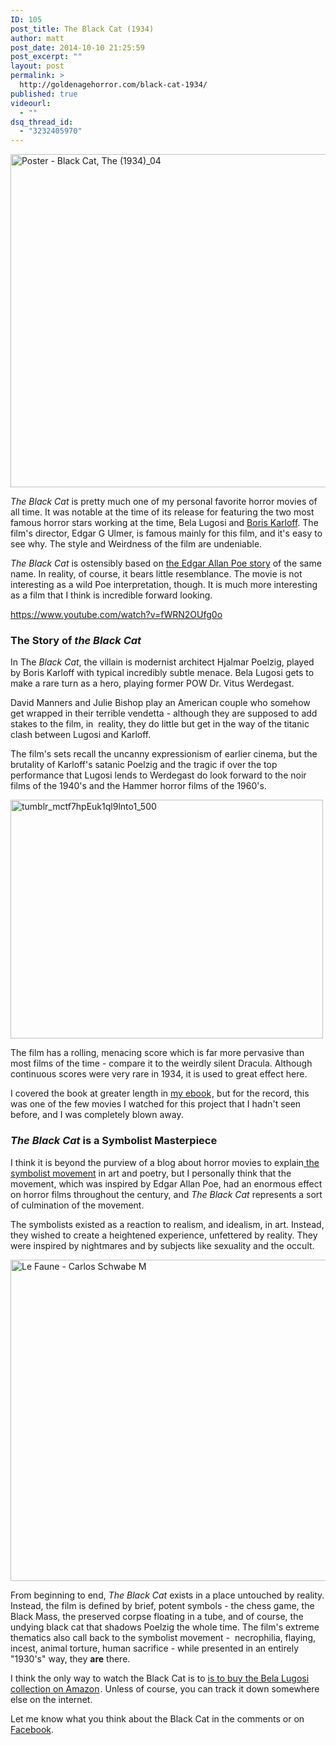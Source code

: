 ```yaml
---
ID: 105
post_title: The Black Cat (1934)
author: matt
post_date: 2014-10-10 21:25:59
post_excerpt: ""
layout: post
permalink: >
  http://goldenagehorror.com/black-cat-1934/
published: true
videourl:
  - ""
dsq_thread_id:
  - "3232405970"
---
```

<img class="alignnone size-large wp-image-107" src="http://goldenagehorror.com/wp-content/uploads/2014/10/Poster-Black-Cat-The-1934_04-1024x808.jpg" alt="Poster - Black Cat, The (1934)_04" width="676" height="533" />

<em>The Black Cat</em> is pretty much one of my personal favorite horror movies of all time. It was notable at the time of its release for featuring the two most famous horror stars working at the time, Bela Lugosi and <a title="Boris Karloff" href="http://goldenagehorror.com/boris-karloff/">Boris Karloff</a>. The film's director, Edgar G Ulmer, is famous mainly for this film, and it's easy to see why. The style and Weirdness of the film are undeniable.

<!--more-->

<em>The Black Cat</em> is ostensibly based on <a href="http://poestories.com/read/blackcat">the Edgar Allan Poe story</a> of the same name. In reality, of course, it bears little resemblance. The movie is not interesting as a wild Poe interpretation, though. It is much more interesting as a film that I think is incredible forward looking.

https://www.youtube.com/watch?v=fWRN2OUfg0o
<h3>The Story of <em>the Black Cat</em></h3>
In The<em> Black Cat</em>, the villain is modernist architect Hjalmar Poelzig, played by Boris Karloff with typical incredibly subtle menace. Bela Lugosi gets to make a rare turn as a hero, playing former POW Dr. Vitus Werdegast.

David Manners and Julie Bishop play an American couple who somehow get wrapped in their terrible vendetta - although they are supposed to add stakes to the film, in  reality, they do little but get in the way of the titanic clash between Lugosi and Karloff.

The film's sets recall the uncanny expressionism of earlier cinema, but the brutality of Karloff's satanic Poelzig and the tragic if over the top performance that Lugosi lends to Werdegast do look forward to the noir films of the 1940's and the Hammer horror films of the 1960's.

<img class="alignnone size-full wp-image-109" src="http://goldenagehorror.com/wp-content/uploads/2014/10/tumblr_mctf7hpEuk1ql9lnto1_500.png" alt="tumblr_mctf7hpEuk1ql9lnto1_500" width="500" height="382" />

The film has a rolling, menacing score which is far more pervasive than most films of the time - compare it to the weirdly silent Dracula. Although continuous scores were very rare in 1934, it is used to great effect here.

I covered the book at greater length in <a href="http://www.amazon.com/gp/product/B00O1IVMGS/ref=as_li_tl?ie=UTF8&amp;camp=1789&amp;creative=390957&amp;creativeASIN=B00O1IVMGS&amp;linkCode=as2&amp;tag=cthudice-20&amp;linkId=P42PBEUZB6QJXARU">my ebook</a><img style="border: none !important; margin: 0px !important;" src="http://ir-na.amazon-adsystem.com/e/ir?t=cthudice-20&amp;l=as2&amp;o=1&amp;a=B00O1IVMGS" alt="" width="1" height="1" border="0" />, but for the record, this was one of the few movies I watched for this project that I hadn't seen before, and I was completely blown away.
<h3><em>The Black Cat</em> is a Symbolist Masterpiece</h3>
I think it is beyond the purview of a blog about horror movies to explain<a href="http://en.wikipedia.org/wiki/Symbolism_(arts)"> the symbolist movement</a> in art and poetry, but I personally think that the movement, which was inspired by Edgar Allan Poe, had an enormous effect on horror films throughout the century, and <em>The Black Cat</em> represents a sort of culmination of the movement.

The symbolists existed as a reaction to realism, and idealism, in art. Instead, they wished to create a heightened experience, unfettered by reality. They were inspired by nightmares and by subjects like sexuality and the occult.

<img class="alignnone size-large wp-image-110" src="http://goldenagehorror.com/wp-content/uploads/2014/10/Le-Faune-Carlos-Schwabe-M-1024x779.jpg" alt="Le Faune - Carlos Schwabe M" width="676" height="514" />

From beginning to end, <em>The Black Cat</em> exists in a place untouched by reality. Instead, the film is defined by brief, potent symbols - the chess game, the Black Mass, the preserved corpse floating in a tube, and of course, the undying black cat that shadows Poelzig the whole time. The film's extreme thematics also call back to the symbolist movement -  necrophilia, flaying, incest, animal torture, human sacrifice - while presented in an entirely "1930's" way, they <b>are</b> there.

I think the only way to watch the Black Cat is to <a href="http://www.amazon.com/gp/product/B0009X770E/ref=as_li_tl?ie=UTF8&amp;camp=1789&amp;creative=390957&amp;creativeASIN=B0009X770E&amp;linkCode=as2&amp;tag=cthudice-20&amp;linkId=DVZLGOSRW66XLLII">is to buy the Bela Lugosi collection on Amazon</a><img style="border: none !important; margin: 0px !important;" src="http://ir-na.amazon-adsystem.com/e/ir?t=cthudice-20&amp;l=as2&amp;o=1&amp;a=B0009X770E" alt="" width="1" height="1" border="0" />. Unless of course, you can track it down somewhere else on the internet.

Let me know what you think about the Black Cat in the comments or on <a href="https://www.facebook.com/AllGodlessHere">Facebook</a>.